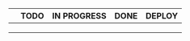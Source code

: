 |   |TODO| IN PROGRESS  | DONE  | DEPLOY  |
|---|--- |---|---|---|
|   |    |   |   |   |
|   |    |   |   |   |
|   |    |   |   |   |
